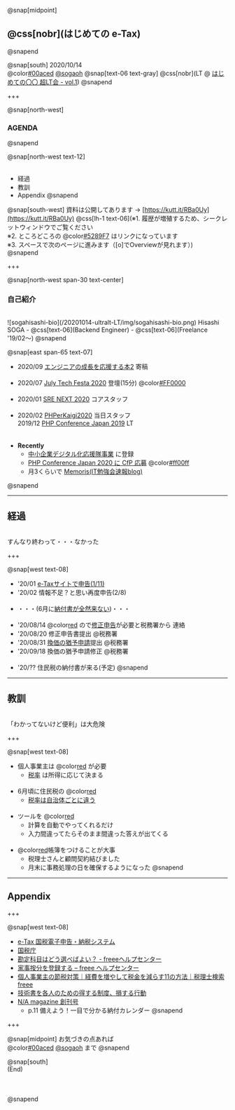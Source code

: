 @snap[midpoint]
## @css[nobr](はじめての e-Tax)
@snapend

@snap[south]
2020/10/14<br>
@color[#00aced](@fa[twitter-square]) [@sogaoh](http://twitter.com/sogaoh)
@snap[text-06 text-gray]
@css[nobr](LT @ [はじめての〇〇 超LT会 - vol.1](https://rakus.connpass.com/event/188470/))
@snapend


+++

@snap[north-west]
### AGENDA
@snapend

@snap[north-west text-12]
<br><br>
- 経過
- 教訓
- Appendix
@snapend

@snap[south-west]
資料は公開してあります -> [https://kutt.it/RBa0Uy](https://kutt.it/RBa0Uy)
@css[lh-1 text-06](※1. 履歴が増殖するため、シークレットウィンドウでご覧ください<br>※2. ところどころの @color[#5289F7](水色の文字) はリンクになっています<br>※3. スペースで次のページに進みます（[o]でOverviewが見れます）)
<br>
@snapend


+++

@snap[north-west span-30 text-center]
### 自己紹介
<br>
![sogahisashi-bio](/20201014-ultralt-LT/img/sogahisashi-bio.png)  
Hisashi SOGA  
- @css[text-06](Backend Engineer)
- @css[text-06](Freelance '19/02〜)
@snapend

@snap[east span-65 text-07]
<br>
- 2020/09 [エンジニアの成長を応援する本2](https://techbookfest.org/product/71750011) 寄稿<br><br>
- 2020/07 [July Tech Festa 2020](https://sogaoh.hatenablog.com/entry/2020/07/25/233956) 登壇(15分) @color[#FF0000](@fa[youtube-play]) <!-- https://www.youtube.com/channel/UCKLoUvohjwyohYzKTRyeUBQ/videos --><br><br>
- 2020/01 [SRE NEXT 2020](https://sogaoh.hatenablog.com/entry/2020/01/27/083113) コアスタッフ<br><br>
- 2020/02 [PHPerKaigi2020](https://sogaoh.hatenablog.com/entry/2020/02/11/180000) 当日スタッフ<br>2019/12 [PHP Conference Japan 2019](https://sogaoh.hatenablog.com/entry/2019/12/02/100752) LT<br><br><br>
- **Recently** 
    - [中小企業デジタル化応援隊事業](https://digitalization-support.jp/) に登録
    - [PHP Conference Japan 2020 に CfP 応募](https://fortee.jp/phpcon-2020/proposal?q=sogaoh) @color[#ff00ff](@fa[star])
    - 月3くらいで [Memoris(IT勉強会速報blog)](https://sogaoh.hatenablog.com/) 

@snapend


--- 

## 経過
<br>
すんなり終わって・・・なかった


+++

@snap[west text-08]
- '20/01 [e-Taxサイトで申告(1/11)](https://www.ant-in-giant.work/posts/2020/01/12/1/)
- '20/02 情報不足？と思い再度申告(2/8)<br><br>
- ・・・(6月に[納付書が全然来ない](https://allabout.co.jp/gm/gc/472890/))・・・<br><br>
- '20/08/14 @color[red](おかしい) ので[修正申告](https://www.nta.go.jp/taxes/shiraberu/taxanswer/shotoku/2026.htm)が必要と税務署から 連絡
- '20/08/20 修正申告書提出 @税務署
- '20/08/31 [換価の猶予申請](https://www.nta.go.jp/taxes/nozei/nofu/24200039.htm)提出 @税務署
- '20/09/18 換価の猶予申請修正 @税務署<br><br>
- '20/?? 住民税の納付書が来る(予定)
@snapend


--- 

## 教訓
<br>
「わかってないけど便利」は大危険


+++

@snap[west text-08]
- 個人事業主は @color[red](所得税貯蓄) が必要
   - [税率](https://www.nta.go.jp/taxes/shiraberu/shinkoku/tebiki/2013/taxanswer/shotoku/2260.htm) は所得に応じて決まる<br><br>
- 6月頃に住民税の @color[red](納付書が来ないのは何かがおかしい)
   - [税率は自治体ごとに違う](https://internet.watch.impress.co.jp/docs/special/1129773.html) <br><br>
- ツールを @color[red](信じ切ってはいけない)
   - 計算を自動でやってくれるだけ
   - 入力間違ってたらそのまま間違った答えが出てくる<br><br>
- @color[red](細かく正しく)帳簿をつけることが大事
   - 税理士さんと顧問契約結びました
   - 月末に事務処理の日を確保するようになった
@snapend

--- 

## Appendix


+++

@snap[west text-08]
- [e-Tax 国税電子申告・納税システム](https://www.e-tax.nta.go.jp/)
- [国税庁](https://www.nta.go.jp/)
- [勘定科目はどう選べばよい？ - freeeヘルプセンター ](https://support.freee.co.jp/hc/ja/articles/212496366-%E5%8B%98%E5%AE%9A%E7%A7%91%E7%9B%AE%E3%81%AF%E3%81%A9%E3%81%86%E9%81%B8%E3%81%B9%E3%81%B0%E3%82%88%E3%81%84-)
- [家事按分を登録する – freee ヘルプセンター](https://support.freee.co.jp/hc/ja/articles/202849030-%E5%AE%B6%E4%BA%8B%E6%8C%89%E5%88%86%E3%82%92%E7%99%BB%E9%8C%B2%E3%81%99%E3%82%8B)
- [個人事業主の節税対策｜経費を増やして税金を減らす11の方法｜税理士検索freee](https://advisors-freee.jp/article/category/cat-big-05/cat-small-13/468/)
- [技術書を各人のための得する制度、損する行動](https://masuipeo.booth.pm/items/1302979)
- [N/A magazine 創刊号](https://techbookfest.org/product/5823813245730816)
    - p.11 備えよう！一目で分かる納付カレンダー
@snapend

+++

@snap[midpoint]
お気づきの点あれば<br>@color[#00aced](@fa[twitter-square]) [@sogaoh](http://twitter.com/sogaoh) まで
@snapend


@snap[south]  
(End)  
<br><br><br>
@snapend


